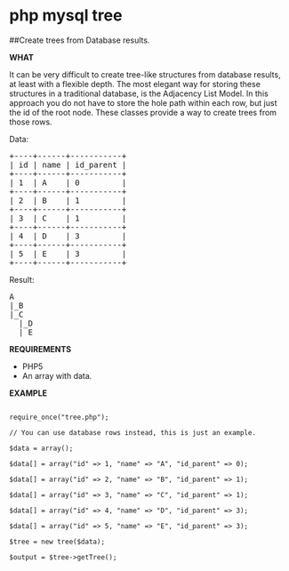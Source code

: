 php mysql tree
===========
##Create trees from Database results.

**WHAT**

It can be very difficult to create tree-like structures from database results, at least with a flexible depth.
The most elegant way for storing these structures in a traditional database, is the Adjacency List Model. In this approach
you do not have to store the hole path within each row, but just the id of the root node.
These classes provide a way to create trees from those rows.


Data:
<pre>
+----+------+-----------+
| id | name | id_parent |
+----+------+-----------+
| 1  | A    | 0         |
+----+------+-----------+
| 2  | B    | 1         |
+----+------+-----------+
| 3  | C    | 1         |
+----+------+-----------+
| 4  | D    | 3         |
+----+------+-----------+
| 5  | E    | 3         |
+----+------+-----------+
</pre>

Result:
<pre>
A
|_B
|_C
  |_D
  |_E
</pre>

**REQUIREMENTS**

*	PHP5
*	An array with data.

**EXAMPLE**

```require_once("node.php");

require_once("tree.php");

// You can use database rows instead, this is just an example.

$data = array();

$data[] = array("id" => 1, "name" => "A", "id_parent" => 0);

$data[] = array("id" => 2, "name" => "B", "id_parent" => 1);

$data[] = array("id" => 3, "name" => "C", "id_parent" => 1);

$data[] = array("id" => 4, "name" => "D", "id_parent" => 3);

$data[] = array("id" => 5, "name" => "E", "id_parent" => 3);

$tree = new tree($data);

$output = $tree->getTree();
```